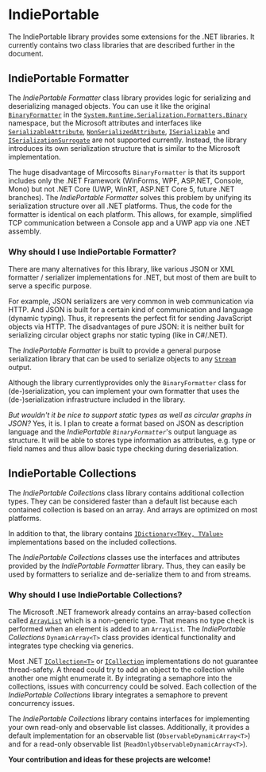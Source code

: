 # IndiePortable

The IndiePortable library provides some extensions for the .NET libraries. It currently contains two class libraries that are described further in the document.


## IndiePortable Formatter

The *IndiePortable Formatter* class library provides logic for serializing and deserializing managed objects. You can use it like the original [`BinaryFormatter`](https://msdn.microsoft.com/en-us/library/system.runtime.serialization.formatters.binary.binaryformatter(v=vs.110).aspx "BinaryFormatter (MSDN)") in the [`System.Runtime.Serialization.Formatters.Binary`](https://msdn.microsoft.com/en-us/library/system.runtime.serialization.formatters.binary(v=vs.110).aspx "System.Runtime.Serialization.Formatters.Binary (MSDN)") namespace, but the Microsoft attributes and interfaces like [`SerializableAttribute`](https://msdn.microsoft.com/en-us/library/system.serializableattribute(v=vs.110).aspx "SerializableAttribute (MSDN)"), [`NonSerializedAttribute`](https://msdn.microsoft.com/en-us/library/system.nonserializedattribute(v=vs.110).aspx, "NonSerializedAttribute (MSDN)"), [`ISerializable`](https://msdn.microsoft.com/en-us/library/System.Runtime.Serialization.ISerializable.aspx "ISerializable (MSDN)") and [`ISerializationSurrogate`](https://msdn.microsoft.com/en-us/library/system.runtime.serialization.iserializationsurrogate(v=vs.110).aspx "ISerializationSurrogate (MSDN)") are not supported currently. Instead, the library introduces its own serialization structure that is similar to the Microsoft implementation.

The huge disadvantage of Mircosofts `BinaryFormatter` is that its support includes only the .NET Framework (WinForms, WPF, ASP.NET, Console, Mono) but not .NET Core (UWP, WinRT, ASP.NET Core 5, future .NET branches). The *IndiePortable Formatter* solves this problem by unifying its serialization structure over all .NET platforms. Thus, the code for the formatter is identical on each platform. This allows, for example, simplified TCP communication between a Console app and a UWP app via one .NET assembly.

### Why should I use IndiePortable Formatter?

There are many alternatives for this library, like various JSON or XML formatter / serializer implementations for .NET, but most of them are built to serve a specific purpose.

For example, JSON serializers are very common in web communication via HTTP. And JSON is built for a certain kind of communication and language (dynamic typing). Thus, it represents the perfect fit for sending JavaScript objects via HTTP. The disadvantages of pure JSON: it is neither built for serializing circular object graphs nor static typing (like in C#/.NET).

The *IndiePortable Formatter* is built to provide a general purpose serialization library that can be used to serialize objects to any [`Stream`](https://msdn.microsoft.com/en-us/library/system.io.stream(v=vs.110) "Stream (MSDN)") output.

Although the library currentlyprovides only the `BinaryFormatter` class for (de-)serialization, you can implement your own formatter that uses the (de-)serialization infrastructure included in the library.

*But wouldn't it be nice to support static types as well as circular graphs in JSON?* Yes, it is. I plan to create a format based on JSON as description language and the *IndiePortable `BinaryFormatter`*'s output language as structure. It will be able to stores type information as attributes, e.g. type or field names and thus allow basic type checking during deserialization.


## IndiePortable Collections

The *IndiePortable Collections* class library contains additional collection types. They can be considered faster than a default list because each contained collection is based on an array. And arrays are optimized on most platforms.

In addition to that, the library contains [`IDictionary<TKey, TValue>`](https://msdn.microsoft.com/en-us/library/s4ys34ea(v=vs.110).aspx "IDictionary<TKey, TValue> (MSDN)") implementations based on the included collections.

The *IndiePortable Collections* classes use the interfaces and attributes provided by the *IndiePortable Formatter* library. Thus, they can easily be used by formatters to serialize and de-serialize them to and from streams.

### Why should I use IndiePortable Collections?

The Microsoft .NET framework already contains an array-based collection called [`ArrayList`](https://msdn.microsoft.com/en-us/library/system.collections.arraylist(v=VS.100).aspx "ArrayList (MSDN)") which is a non-generic type. That means no type check is performed when an element is added to an `ArrayList`. The *IndiePortable Collections* `DynamicArray<T>` class provides identical functionality and integrates type checking via generics.

Most .NET [`ICollection<T>`](https://msdn.microsoft.com/en-us/library/92t2ye13(v=vs.110).aspx "ICollection<T> (MSDN)") or [`ICollection`](https://msdn.microsoft.com/en-us/library/system.collections.icollection(v=vs.110).aspx "ICollection (MSDN)") implementations do not guarantee thread-safety. A thread could try to add an object to the collection while another one might enumerate it. By integrating a semaphore into the collections, issues with concurrency could be solved. Each collection of the *IndiePortable Collections* library integrates a semaphore to prevent concurrency issues.

The *IndiePortable Collections* library contains interfaces for implementing your own read-only and observable list classes. Additionally, it provides a default implementation for an observable list (`ObservableDynamicArray<T>`) and for a read-only observable list (`ReadOnlyObservableDynamicArray<T>`).

**Your contribution and ideas for these projects are welcome!**
